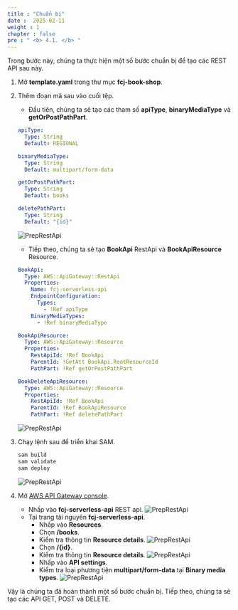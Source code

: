 ```yaml
---
title : "Chuẩn bị"
date :  2025-02-11
weight : 1
chapter : false
pre : " <b> 4.1. </b> "
---
```

Trong bước này, chúng ta thực hiện một số bước chuẩn bị để tạo các REST API sau này.

1. Mở **template.yaml** trong thư mục **fcj-book-shop**.

2. Thêm đoạn mã sau vào cuối tệp.
    - Đầu tiên, chúng ta sẽ tạo các tham số **apiType**, **binaryMediaType** và **getOrPostPathPart**.

    ```yml
    apiType:
      Type: String
      Default: REGIONAL

    binaryMediaType:
      Type: String
      Default: multipart/form-data

    getOrPostPathPart:
      Type: String
      Default: books

    deletePathPart:
      Type: String
      Default: "{id}"
    ```

    ![PrepRestApi](/images/temp/1/61.png?width=90pc)
    - Tiếp theo, chúng ta sẽ tạo **BookApi** RestApi và **BookApiResource** Resource.

    ```yml
    BookApi:
      Type: AWS::ApiGateway::RestApi
      Properties:
        Name: fcj-serverless-api
        EndpointConfiguration:
          Types:
            - !Ref apiType
        BinaryMediaTypes:
          - !Ref binaryMediaType

    BookApiResource:
      Type: AWS::ApiGateway::Resource
      Properties:
        RestApiId: !Ref BookApi
        ParentId: !GetAtt BookApi.RootResourceId
        PathPart: !Ref getOrPostPathPart

    BookDeleteApiResource:
      Type: AWS::ApiGateway::Resource
      Properties:
        RestApiId: !Ref BookApi
        ParentId: !Ref BookApiResource
        PathPart: !Ref deletePathPart
    ```

    ![PrepRestApi](/images/temp/1/62.png?width=90pc)

3. Chạy lệnh sau để triển khai SAM.

    ```bash
    sam build
    sam validate
    sam deploy
    ```

    ![PrepRestApi](/images/temp/1/63.png?width=90pc)

4. Mở [AWS API Gateway console](https://us-east-1.console.aws.amazon.com/apigateway/home?region=us-east-1).
    - Nhấp vào **fcj-serverless-api** REST api.
    ![PrepRestApi](/images/temp/1/64.png?width=90pc)
    - Tại trang tài nguyên **fcj-serverless-api**.
      - Nhấp vào **Resources**.
      - Chọn **/books**.
      - Kiểm tra thông tin **Resource details**.
      ![PrepRestApi](/images/temp/1/65.png?width=90pc)
      - Chọn **/{id}**.
      - Kiểm tra thông tin **Resource details**.
      ![PrepRestApi](/images/temp/1/66.png?width=90pc)
      - Nhấp vào **API settings**.
      - Kiểm tra loại phương tiện **multipart/form-data** tại **Binary media types**.
      ![PrepRestApi](/images/temp/1/84.png?width=90pc)

Vậy là chúng ta đã hoàn thành một số bước chuẩn bị. Tiếp theo, chúng ta sẽ tạo các API GET, POST và DELETE.
